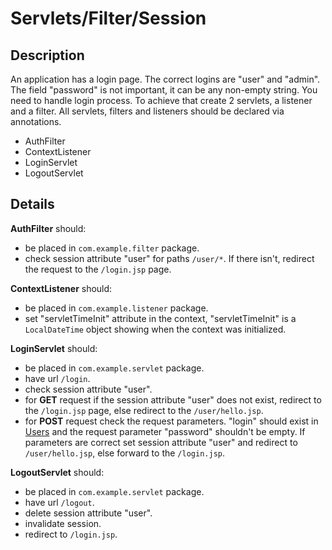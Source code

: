 # Servlets/Filter/Session

## Description
An application has a login page. The correct logins are "user" and "admin". The field "password" is not important, it can be any non-empty string. You need to handle login process. To achieve that create 2 servlets, a listener and a filter. All servlets, filters and listeners should be declared via annotations.

+ AuthFilter
+ ContextListener
+ LoginServlet
+ LogoutServlet

## Details

**AuthFilter** should:

+ be placed in `com.example.filter` package.
+ check session attribute "user" for paths `/user/*`. If there isn't, redirect the request to the `/login.jsp` page.

**ContextListener** should:

+ be placed in `com.example.listener` package.
+ set "servletTimeInit"  attribute in the context, "servletTimeInit" is a `LocalDateTime` object showing when the context was initialized.

**LoginServlet** should:
+ be placed in `com.example.servlet` package.
+ have url `/login`.
+ check session attribute "user".
+ for **GET** request if the session attribute "user" does not exist, redirect to the `/login.jsp` page, else redirect to the `/user/hello.jsp`.
+ for **POST** request check the request parameters. "login" should exist in [Users](src/main/java/com/example/Users.java) and the request parameter "password" shouldn't be empty. If parameters are correct set session attribute "user" and redirect to `/user/hello.jsp`, else forward to the `/login.jsp`.

**LogoutServlet** should:
+ be placed in `com.example.servlet` package.
+ have url `/logout`.
+ delete session attribute "user".
+ invalidate session.
+ redirect to `/login.jsp`.